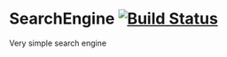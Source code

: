 # SearchEngine [![Build Status](https://secure.travis-ci.org/holoed/SearchEngine.png?branch=master)](http://travis-ci.org/holoed/SearchEngine)
Very simple search engine
